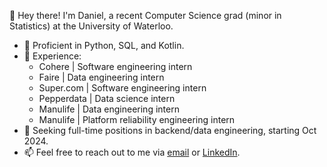 👋 Hey there! I'm Daniel, a recent Computer Science grad (minor in Statistics) at the University of Waterloo.

- 🧰 Proficient in Python, SQL, and Kotlin.
- 💼 Experience:
  - Cohere | Software engineering intern
  - Faire | Data engineering intern
  - Super.com | Software engineering intern
  - Pepperdata | Data science intern
  - Manulife | Data engineering intern
  - Manulife | Platform reliability engineering intern
- 👀 Seeking full-time positions in backend/data engineering, starting Oct 2024.
- 📫 Feel free to reach out to me via [email](danielfang2001@gmail.com) or [LinkedIn](https://www.linkedin.com/in/danielfang01/).
